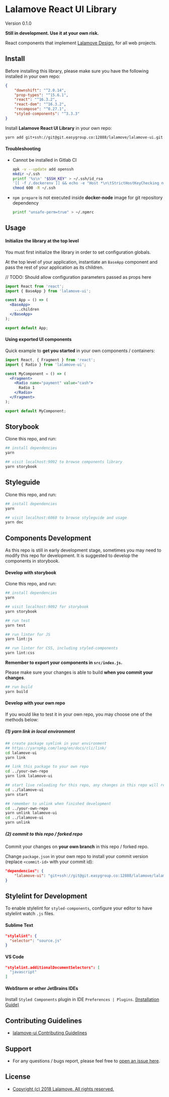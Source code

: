 # Lalamove React UI Library
Version 0.1.0

**Still in development. Use it at your own risk.**

React components that implement [Lalamove Design](https://lalamove.com), for all web projects.

## Install
Before installing this library, please make sure you have the following installed in your own repo:
```json
{
    "downshift": "^2.0.14",
    "prop-types": "^15.6.1",
    "react": "^16.3.2",
    "react-dom": "^16.3.2",
    "recompose": "^0.27.1",
    "styled-components": "^3.3.3"
}
```

Install **Lalamove React UI Library** in your own repo:
```bash
yarn add git+ssh://git@git.easygroup.co:12888/lalamove/lalamove-ui.git
```

#### Troubleshooting
- Cannot be installed in Gitlab CI

    ```bash
    apk -v --update add openssh
    mkdir ~/.ssh
    printf '%s\n' "$SSH_KEY" > ~/.ssh/id_rsa
    '[[ -f /.dockerenv ]] && echo -e "Host *\n\tStrictHostKeyChecking no\n\n" > ~/.ssh/config'
    chmod 600 -R ~/.ssh
    ```

- `npm prepare` is not executed inside **docker-node** image for git repository dependency

    ```bash
    printf "unsafe-perm=true" > ~/.npmrc
    ```

## Usage
#### Initialize the library at the top level
You must first initialize the library in order to set configuration globals.

At the top level of your application, instantiate an `BaseApp` component and pass the rest of your application as its children.

// TODO: Should allow configuration parameters passed as props here

```jsx
import React from 'react';
import { BaseApp } from 'lalamove-ui';

const App = () => (
  <BaseApp>
    ...children
  </BaseApp>
);

export default App;
```

#### Using exported UI components
Quick example to **get you started** in your own components / containers:
```jsx
import React, { Fragment } from 'react';
import { Radio } from 'lalamove-ui';

const MyComponent = () => (
  <Fragment>
    <Radio name="payment" value="cash">
      Radio 1
    </Radio>
  </Fragment>
);

export default MyComponent;
```

## Storybook
Clone this repo, and run:
```bash
## install dependencies
yarn

## visit localhost:9092 to browse components library
yarn storybook
```

## Styleguide
Clone this repo, and run:
```bash
## install dependencies
yarn

## visit localhost:6060 to browse styleguide and usage
yarn doc
```

## Components Development
As this repo is still in early development stage, sometimes you may need to modify this repo for development. It is suggested to develop the components in storybook.

#### Develop with storybook
Clone this repo, and run:
```bash
## install dependencies
yarn

## visit localhost:9092 for storybook
yarn storybook

## run test
yarn test

## run linter for JS
yarn lint:js

## run linter for CSS, including styled-components
yarn lint:css
```

**Remember to export your components in `src/index.js`.**

Please make sure your changes is able to build **when you commit your changes**.
```bash
## run build
yarn build
```

#### Develop with your own repo
If you would like to test it in your own repo, you may choose one of the methods below:

##### (1) yarn link in local environment
```bash
## create package symlink in your environment
## https://yarnpkg.com/lang/en/docs/cli/link/
cd lalamove-ui
yarn link

## link this package to your own repo
cd ../your-own-repo
yarn link lalamove-ui

## start live reloading for this repo, any changes in this repo will reflect to your own repo
cd ../lalamove-ui
yarn start

## remember to unlink when finished development
cd ../your-own-repo
yarn unlink lalamove-ui
cd ../lalamove-ui
yarn unlink
```

##### (2) commit to this repo / forked repo
Commit your changes on **your own branch** in this repo / forked repo.

Change `package.json` in your own repo to install your commit version (replace `<commit-id>` with your commit id):
```json
"dependencies": {
    "lalamove-ui": "git+ssh://git@git.easygroup.co:12888/lalamove/lalamove-ui.git#<commit-id>"
}
```

## Stylelint for Development
To enable stylelint for `styled-components`, configure your editor to have stylelint watch `.js` files.

#### Sublime Text

```json
"stylelint": {
  "selector": "source.js"
}
```

#### VS Code

```json
"stylelint.additionalDocumentSelectors": [
  "javascript"
]
```

#### WebStorm or other JetBrains IDEs

Install `Styled Components` plugin in IDE `Preferences | Plugins`. [(Installation Guide)](https://github.com/styled-components/webstorm-styled-components
)

## Contributing Guidelines
- [lalamove-ui Contributing Guidelines](https://git.easygroup.co/lalamove/lalamove-ui/wikis/home)

## Support
* For any questions / bugs report, please feel free to [open an issue here](https://git.easygroup.co/lalamove/lalamove-ui/issues).

## License
* [Copyright (c) 2018 Lalamove. All rights reserved.](./LICENSE.md)
